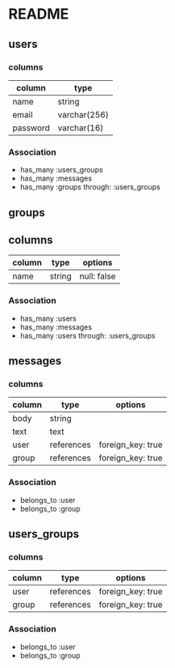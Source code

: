 # README

## users
### columns
|  column  |    type      |
| -------- | ------------ |
| name     | string       |
| email    | varchar(256) |
| password | varchar(16)  |

### Association
- has_many :users_groups
- has_many :messages
- has_many :groups through: :users_groups

## groups
## columns
|  column  |  type  |   options   |
| -------- | ------ | ----------- |
| name     | string | null: false |

### Association
- has_many :users
- has_many :messages
- has_many :users through: :users_groups

## messages
### columns
| column |    type    |      options      |
| ------ | ---------- | ----------------- |
| body   | string     |                   |
| text   | text       |                   |
| user   | references | foreign_key: true |
| group  | references | foreign_key: true |

### Association
- belongs_to :user
- belongs_to :group

## users_groups
### columns
| column |    type    |      options      |
| ------ | ---------- | ----------------- |
| user   | references | foreign_key: true |
| group  | references | foreign_key: true |

### Association
- belongs_to :user
- belongs_to :group
